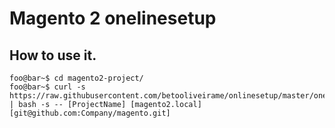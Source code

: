 # Magento 2 onelinesetup

## How to use it.

```console
foo@bar~$ cd magento2-project/
foo@bar~$ curl -s https://raw.githubusercontent.com/betooliveirame/onlinesetup/master/onelinesetup | bash -s -- [ProjectName] [magento2.local] [git@github.com:Company/magento.git]
```